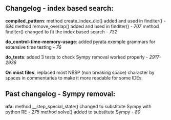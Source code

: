 ## Changelog - index based search:
**compiled_pattern**:
method create_index_dic() added and used in finditer() - _694_
method remove_overlap() added and used in finditer() - _707_
method finditer() changed to fit the index based search - _732_

**do_control-time-memory-usage**:
added pyrata exemple grammars for extensive time testing - _76_

**do_tests**:
added 3 tests to check Sympy removal worked properly - _2917-2936_

**On most files**:
replaced most NBSP (non breaking space) character by spaces in commentaries
to make it more readable for some IDEs.


## Past changelog - Sympy removal:
**nfa**:
method __step_special_state() changed to substitute Sympy with python RE - _275_
method solve() added to substitute Sympy - _80_

